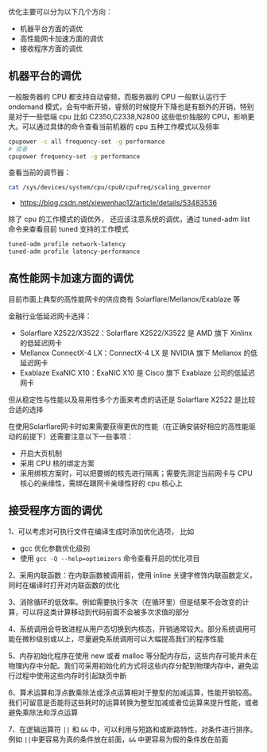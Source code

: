 优化主要可以分为以下几个方向：

- 机器平台方面的调优
- 高性能网卡加速方面的调优
- 接收程序方面的调优

## 机器平台的调优

一般服务器的 CPU 都支持自动睿频，而服务器的 CPU 一般默认运行于 ondemand 模式，会有中断开销，睿频的时候提升下降也是有额外的开销，特别是对于一些低端 cpu 比如 C2350,C2338,N2800 这些低价独服的 CPU，影响更大。可以通过具体的命令查看当前机器的 cpu 五种工作模式以及频率

```bash
cpupower -c all frequency-set -g performance
# 或者
cpupower frequency-set -g performance
```

查看当前的调节器：

```bash
cat /sys/devices/system/cpu/cpu0/cpufreq/scaling_governor
```

- <https://blog.csdn.net/xiewenhao12/article/details/53483536>

除了 cpu 的工作模式的调优外， 还应该注意系统的调优，通过 tuned-adm list 命令来查看目前 tuned 支持的工作模式

```bash
tuned-adm profile network-latency 
tuned-adm profile latency-performance
```

## 高性能网卡加速方面的调优

目前市面上典型的高性能网卡的供应商有 Solarflare/Mellanox/Exablaze 等

金融行业低延迟网卡选择：

- Solarflare X2522/X3522：Solarflare X2522/X3522 是 AMD 旗下 Xinlinx 的低延迟网卡
- Mellanox ConnectX-4 LX：ConnectX-4 LX 是 NVIDIA 旗下 Mellanox 的低延迟网卡
- Exablaze ExaNIC X10：ExaNIC X10 是 Cisco 旗下 Exablaze 公司的低延迟网卡

但从稳定性与性能以及易用性多个方面来考虑的话还是 Solarflare X2522 是比较合适的选择

在使用Solarflare网卡时如果需要获得更优的性能（在正确安装好相应的高性能驱动的前提下）还需要注意以下一些事项：

- 开启大页机制
- 采用 CPU 核的绑定方案
- 采用绑核方案时，可以把要绑的核先进行隔离；需要先测定当前网卡与 CPU 核心的亲缘性，需绑在跟网卡亲缘性好的 cpu 核心上

## 接受程序方面的调优

1、可以考虑对可执行文件在编译生成时添加优化选项， 比如

- gcc 优化参数优化级别
- 使用 `gcc -Q --help=optimizers` 命令查看开启的优化项目

2、采用内联函数：在内联函数被调用前，使用 inline 关键字修饰内联函数定义，同时在编译时打开对内联函数的优化

3、消除循环的低效率。例如需要执行多次（在循环里）但是结果不会改变的计算，可以将这类计算移动到代码前面不会被多次求值的部分

4、系统调用会导致进程从用户态切换到内核态，开销通常较大。部分系统调用可能在微秒级别或以上，尽量避免系统调用可以大幅提高我们的程序性能

5、内存初始化程序在使用 new 或者 malloc 等分配内存后，这些内存可能并未在物理内存中分配。我们可采用初始化的方式将这些内存分配到物理内存中，避免运行过程中使用这些内存时引起缺页中断

6、算术运算和浮点数乘除法或浮点运算相对于整型的加减运算，性能开销较高。我们可留意是否能将这些耗时的运算转换为整型加减或者位运算来提升性能，或者避免乘除法和浮点运算

7、在逻辑运算符 `||` 和 `&&` 中，可以利用与短路和或断路特性，对条件进行排序。例如 `||`中更容易为真的条件放在前面，`&&` 中更容易为假的条件放在前面